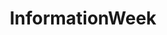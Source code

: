 ---
facebook: https://facebook.com/tr?ev=PageView&id=832000476880185&noscript=1
googleplus: https://plus.google.com/+informationweek
linkedin: http://linkedin.com/company/informationweek
logohandle: informationweek
sort: informationweek
title: InformationWeek
twitter: https://x.com/InformationWeek
website: http://www.informationweek.com/
wikipedia: https://en.wikipedia.org/wiki/InformationWeek
---